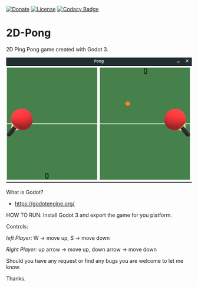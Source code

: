 [![Donate](https://img.shields.io/badge/Donate-PayPal-green.svg)](https://www.paypal.com/cgi-bin/webscr?cmd=_s-xclick&hosted_button_id=RVJC5VUM5ZEW8&source=url)
[![License](http://img.shields.io/badge/Licence-MIT-brightgreen.svg)](LICENSE.md)
[![Codacy Badge](https://app.codacy.com/project/badge/Grade/b786da9dba68447b91bd2456eccfd169)](https://www.codacy.com/gh/DewaldOosthuizen/2d_pong/dashboard?utm_source=github.com&amp;utm_medium=referral&amp;utm_content=DewaldOosthuizen/2d_pong&amp;utm_campaign=Badge_Grade)

# 2D-Pong
2D Ping Pong game created with Godot 3.

![2D Pong](/resources/2d-pong.png)

What is Godot?
  - https://godotengine.org/

HOW TO RUN:
  Install Godot 3 and export the game for you platform.

Controls:

  *left Player:*
       W -> move up,
       S -> move down
      
  *Right Player:*
       up arrow -> move up,
       down arrow -> move down
      
Should you have any request or find any bugs you are welcome to let me know.

Thanks.
